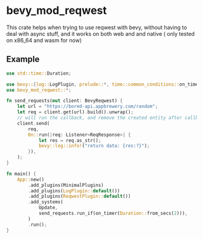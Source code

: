 # bevy_mod_reqwest

This crate helps when trying to use reqwest with bevy, without having to deal with async stuff, and it works on both web and and native
( only tested on x86_64 and wasm for now)


## Example

``` rust
use std::time::Duration;

use bevy::{log::LogPlugin, prelude::*, time::common_conditions::on_timer};
use bevy_mod_reqwest::*;

fn send_requests(mut client: BevyReqwest) {
    let url = "https://bored-api.appbrewery.com/random";
    let req = client.get(url).build().unwrap();
    // will run the callback, and remove the created entity after callback
    client.send(
        req,
        On::run(|req: Listener<ReqResponse>| {
            let res = req.as_str();
            bevy::log::info!("return data: {res:?}");
        }),
    );
}

fn main() {
    App::new()
        .add_plugins(MinimalPlugins)
        .add_plugins(LogPlugin::default())
        .add_plugins(ReqwestPlugin::default())
        .add_systems(
            Update,
            send_requests.run_if(on_timer(Duration::from_secs(2))),
        )
        .run();
}
```
